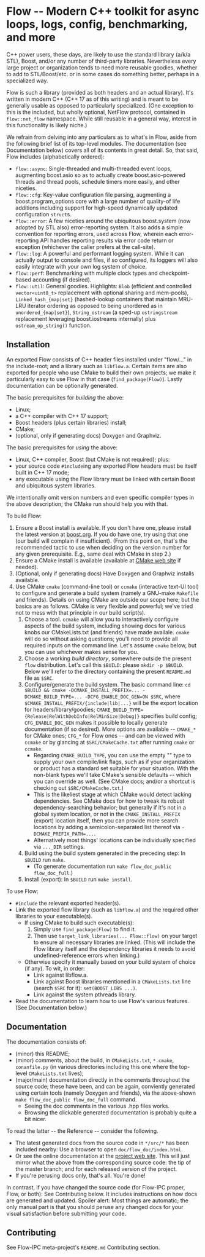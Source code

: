 # Flow  -- Modern C++ toolkit for async loops, logs, config, benchmarking, and more

C++ power users, these days, are likely to use the standard library (a/k/a STL), Boost, and/or any number of
third-party libraries.  Nevertheless every large project or organization tends to need more reusable goodies,
whether to add to STL/Boost/etc. or in some cases do something better, perhaps in a specialized way.

Flow is such a library (provided as both headers and an actual library).  It's written in modern C++ (C++ 17
as of this writing) and is meant to be generally usable as opposed to particularly specialized.
(One exception to this is the included, but wholly optional, NetFlow protocol, contained in `flow::net_flow`
namespace.  While still reusable in a general way, interest in this functionality is likely niche.)

We refrain from delving into any particulars as to what's in Flow, aside from the following brief list of
its top-level modules.  The documentation (see Documentation below) covers all of its contents in great detail.
So, that said, Flow includes (alphabetically ordered):
  - `flow::async`: Single-threaded and multi-threaded event loops, augmenting boost.asio so as to actually create
    boost.asio-powered threads and thread pools, schedule timers more easily, and other niceties.
  - `flow::cfg`: Key-value configuration file parsing, augmenting a boost.program_options core with a large number of
    quality-of life additions including support for high-speed dynamically updated configuration `struct`s.
  - `flow::error`: A few niceties around the ubiquitous boost.system (now adopted by STL also) error-reporting
    system.  It also adds a simple convention for reporting errors, used across Flow, wherein each error-reporting
    API handles reporting results via error code return or exception (whichever the caller prefers at the call-site).
  - `flow::log`: A powerful and performant logging system.  While it can actually output to console and files,
    if so configured, its loggers will also easily integrate with your own log system of choice.
  - `flow::perf`: Benchmarking with multiple clock types and checkpoint-based accounting (if desired).
  - `flow::util`: General goodies.  Highlights: `Blob` (efficient and controlled `vector<uint8_t>` replacement with
    optional sharing and mem-pools), `Linked_hash_{map|set}` (hashed-lookup containers that maintain MRU-LRU iterator
    ordering as opposed to being unordered as in `unordered_{map|set}`), `String_ostream` (a sped-up `ostringstream`
    replacement leveraging boost.iostreams internally) plus `ostream_op_string()` function.

## Installation

An exported Flow consists of C++ header files installed under "flow/..." in the include-root; and a
library such as `libflow.a`.  Certain items are also exported for people who use CMake to build their own
projects; we make it particularly easy to use Flow in that case (`find_package(Flow)`).  Lastly documentation
can be optionally generated.

The basic prerequisites for *building* the above:

  - Linux;
  - a C++ compiler with C++ 17 support;
  - Boost headers (plus certain libraries) install;
  - CMake;
  - (optional, only if generating docs) Doxygen and Graphviz.

The basic prerequisites for *using* the above:

  - Linux, C++ compiler, Boost (but CMake is not required); plus:
  - your source code `#include`ing any exported Flow headers must be itself built in C++ 17 mode;
  - any executable using the Flow library must be linked with certain Boost and ubiquitous system libraries.

We intentionally omit version numbers and even specific compiler types in the above description; the CMake run
should help you with that.

To build Flow:

  1. Ensure a Boost install is available.  If you don't have one, please install the latest version at
     [boost.org](https://boost.org).  If you do have one, try using that one (our build will complain if insufficient).
     (From this point on, that's the recommended tactic to use when deciding on the version number for any given
     prerequisite.  E.g., same deal with CMake in step 2.)
  2. Ensure a CMake install is available (available at [CMake web site](https://cmake.org/download/) if needed).
  3. (Optional, only if generating docs) Have Doxygen and Graphviz installs available.
  4. Use CMake `cmake` (command-line tool) or `ccmake` (interactive text-UI tool) to configure and generate
     a build system (namely a GNU-make `Makefile` and friends).  Details on using CMake are outside our scope here;
     but the basics are as follows.  CMake is very flexible and powerful; we've tried not to mess with that principle
     in our build script(s).
     1. Choose a tool.  `ccmake` will allow you to interactively configure aspects of the build system, including
        showing docs for various knobs our CMakeLists.txt (and friends) have made availale.  `cmake` will do so without
        asking questions; you'll need to provide all required inputs on the command line.  Let's assume `cmake` below,
        but you can use whichever makes sense for you.
     2. Choose a working *build directory*, somewhere outside the present `flow` distribution.  Let's call this
        `$BUILD`: please `mkdir -p $BUILD`.  Below we'll refer to the directory containing the present `README.md` file
        as `$SRC`.
     3. Configure/generate the build system.  The basic command line:
        `cd $BUILD && cmake -DCMAKE_INSTALL_PREFIX=... -DCMAKE_BUILD_TYPE=... -DCFG_ENABLE_DOC_GEN=ON $SRC`,
        where `$CMAKE_INSTALL_PREFIX/{include|lib|...}` will be the export location for headers/library/goodies;
        `CMAKE_BUILD_TYPE={Release|RelWithDebInfo|RelMinSize|Debug|}` specifies build config;
        `CFG_ENABLE_DOC_GEN` makes it possible to locally generate documentation (if so desired).
        More options are available -- `CMAKE_*` for CMake ones; `CFG_*` for Flow ones -- and can be viewed with
        `ccmake` or by glancing at `$SRC/CMakeCache.txt` after running `cmake` or `ccmake`.
        - Regarding `CMAKE_BUILD_TYPE`, you can use the empty "" type to supply
          your own compile/link flags, such as if your organization or product has a standard set suitable for your
          situation.  With the non-blank types we'll take CMake's sensible defaults -- which you can override
          as well.  (See CMake docs; and/or a shortcut is checking out `$SRC/CMakeCache.txt`.)
        - This is the likeliest stage at which CMake would detect lacking dependencies.  See CMake docs for
          how to tweak its robust dependency-searching behavior; but generally if it's not in a global system
          location, or not in the `CMAKE_INSTALL_PREFIX` (export) location itself, then you can provide more
          search locations by adding a semicolon-separated list thereof via `-DCMAKE_PREFIX_PATH=...`.
        - Alternatively most things' locations can be individually specified via `..._DIR` settings.
     4. Build using the build system generated in the preceding step:  In `$BUILD` run `make`.  
        - (To generate documentation run `make flow_doc_public flow_doc_full`.)
     5. Install (export):  In `$BUILD` run `make install`.  

To use Flow:

  - `#include` the relevant exported header(s).
  - Link the exported flow library (such as `libflow.a`) and the required other libraries to your executable(s).
    - If using CMake to build such executable(s):
      1. Simply use `find_package(Flow)` to find it.
      2. Then use `target_link_libraries(... Flow::flow)` on your target to ensure all necessary libraries are linked.
         (This will include the Flow library itself and the dependency libraries it needs to avoid undefined-reference
         errors when linking.)
    - Otherwise specify it manually based on your build system of choice (if any).  To wit, in order:
      - Link against libflow.a.
      - Link against Boost libraries mentioned in a `CMakeLists.txt` line (search `$SRC` for it):
        `set(BOOST_LIBS ...)`.
      - Link against the system pthreads library.
  - Read the documentation to learn how to use Flow's various features.  (See Documentation below.)

## Documentation

The documentation consists of:
  - (minor) this README;
  - (minor) comments, about the build, in `CMakeLists.txt`, `*.cmake`, `conanfile.py` (in various directories
    including this one where the top-level `CMakeLists.txt` lives);
  - (major/main) documentation directly in the comments throughout the source code; these have been,
    and can be again, conviently generated using certain tools (namely Doxygen and friends), via the
    above-shown `make flow_doc_public flow_doc_full` command.
    - Seeing the doc comments in the various .hpp files works.
    - Browsing the clickable generated documentation is probably quite a bit nicer.

To read the latter -- the Reference -- consider the following.
  - The latest generated docs from the source code in `*/src/*` has been included nearby:
    Use a browser to open `doc/flow_doc/index.html`.
  - Or see the online documentation at the [project web site](https://flow-ipc.github.io).  This will just mirror what
    the above from the corresponding source code: the tip of the master branch; and for each released version of
    the project.
  - If you're perusing docs only, that's all.  You're done!

In contrast, if you have changed the source code (for Flow-IPC proper, Flow, or both): See Contributing below.
It includes instructions on how docs are generated and updated.  Spoiler alert: Most things are automatic;
the only manual part is that you should peruse any changed docs for your visual satisfaction before
submitting your code.

## Contributing

See Flow-IPC meta-project's `README.md` Contributing section.
